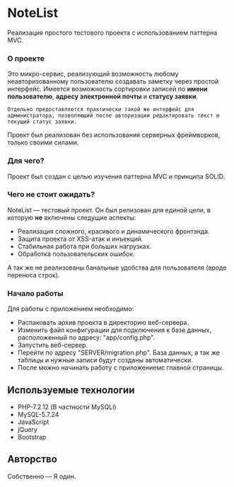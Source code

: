 # NoteList

Реализация простого тестового проекта с использованием паттерна MVC.

### О проекте

Это микро-сервис, реализующий возможность любому неавторизованному пользователю создавать заметку через простой интерфейс. 
Имеется возможность сортировки записей по **имени пользователю**, **адресу электронной почты** и **статусу заявки**.

```
Отдельно предоставляется практически такой же интерфейс для администратора, позволяющий после авторизации редактировать текст и текущий статус заявки. 
```

Проект был реализован без использования серверных фреймворков, только своими силами.

### Для чего? 

Проект был создан с целью изучения паттерна MVC и принципа SOLID.

### Чего не стоит ожидать?

NoteList — тестовый проект. Он был релизован для единой цели, в которую **не** включены следущие аспекты:

* Реализация сложного, красивого и динамического фронтэнда.
* Защита проекта от XSS-атак и инъекций.
* Стабильная работа при больших нагрузках.
* Обработка пользовательских ошибок.

А так же не реализованы банальные удобства для пользователя (вроде переноса строк).

### Начало работы

Для работы с приложением необходимо:

* Распаковать архив проекта в директорию веб-сервера.
* Изменить файл конфигурации для подключения к базе данных, расположенный по адресу: "app/config.php".
* Запустить веб-сервер.
* Перейти по адресу "SERVER/migration.php". База данных, а так же таблицы и нужные записи будут созданы автоматически.
* После можно начинать работу с приложениемс главной страницы.

## Используемые технологии

* PHP-7.2.12 (В частности MySQLi)
* MySQL-5.7.24
* JavaScript
* jQuery
* Bootstrap

## Авторство

Собственно — Я один. 